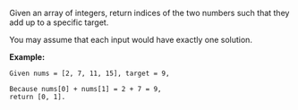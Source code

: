 Given an array of integers, return indices of the two numbers such that they add up to a specific target.

You may assume that each input would have exactly one solution.

**Example:**
```
Given nums = [2, 7, 11, 15], target = 9,

Because nums[0] + nums[1] = 2 + 7 = 9,
return [0, 1].
```
